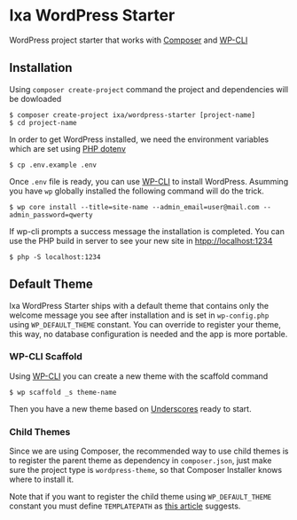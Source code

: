 Ixa WordPress Starter
=====================

WordPress project starter that works with [Composer] and [WP-CLI]

[Composer]: http://getcomposer.org/
[WP-CLI]: http://wp-cli.org/

## Installation

Using `composer create-project` command the project and dependencies will be dowloaded

	$ composer create-project ixa/wordpress-starter [project-name]
	$ cd project-name

In order to get WordPress installed, we need the environment variables which are set using [PHP dotenv]

	$ cp .env.example .env

Once `.env` file is ready, you can use [WP-CLI] to install WordPress. Asumming you have `wp` globally installed the following command will do the trick.

	$ wp core install --title=site-name --admin_email=user@mail.com --admin_password=qwerty

If wp-cli prompts a success message the installation is completed. You can use the PHP build in server to see your new site in <htpp://localhost:1234>

	$ php -S localhost:1234

[PHP dotenv]: https://github.com/vlucas/phpdotenv

## Default Theme

Ixa WordPress Starter ships with a default theme that contains only the welcome message you see after installation and is set in `wp-config.php` using `WP_DEFAULT_THEME` constant. You can override to register your theme, this way, no database configuration is needed and the app is more portable. 

### WP-CLI Scaffold

Using [WP-CLI] you can create a new theme with the scaffold command

	$ wp scaffold _s theme-name

Then you have a new theme based on [Underscores] ready to start.

[Underscores]: http://underscores.me/


### Child Themes

Since we are using Composer, the recommended way to use child themes is to register the parent theme as dependency in `composer.json`, just make sure the project type is `wordpress-theme`, so that Composer Installer knows where to install it.

Note that if you want to register the child theme using `WP_DEFAULT_THEME` constant you must define `TEMPLATEPATH` as [this article] suggests.

[this article]: http://wpmututorials.com/how-to/change-the-default-theme-for-sites-without-a-plugin/

